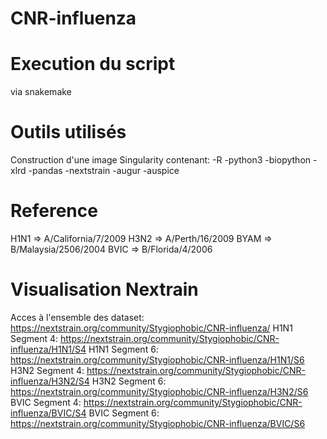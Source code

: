 # CNR-influenza

# Execution du script 

via snakemake

# Outils utilisés

Construction d'une image Singularity contenant:
-R
-python3
    -biopython
    -xlrd
    -pandas
-nextstrain
    -augur
    -auspice    

# Reference
H1N1 => A/California/7/2009
H3N2 => A/Perth/16/2009
BYAM => B/Malaysia/2506/2004
BVIC => B/Florida/4/2006
 
# Visualisation Nextrain

Acces à l'ensemble des dataset:
https://nextstrain.org/community/Stygiophobic/CNR-influenza/
H1N1 Segment 4:
https://nextstrain.org/community/Stygiophobic/CNR-influenza/H1N1/S4
H1N1 Segment 6:
https://nextstrain.org/community/Stygiophobic/CNR-influenza/H1N1/S6
H3N2 Segment 4:
https://nextstrain.org/community/Stygiophobic/CNR-influenza/H3N2/S4
H3N2 Segment 6:
https://nextstrain.org/community/Stygiophobic/CNR-influenza/H3N2/S6
BVIC Segment 4:
https://nextstrain.org/community/Stygiophobic/CNR-influenza/BVIC/S4
BVIC Segment 6:
https://nextstrain.org/community/Stygiophobic/CNR-influenza/BVIC/S6